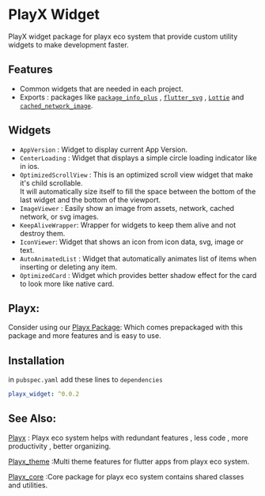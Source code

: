 
# PlayX Widget
PlayX widget package for playx eco system that provide custom utility widgets to make development faster.

## Features
-  Common widgets that are needed in each project.
-  Exports :  packages like [`package_info_plus`](https://pub.dev/packages/package_info_plus) , 
[`flutter_svg`](https://pub.dev/packages/flutter_svg) , [`Lottie`](https://pub.dev/packages/lottie) 
and [`cached_network_image`](https://pub.dev/packages/cached_network_image).


## Widgets
- `AppVersion` : Widget to display current App Version.
- `CenterLoading` : Widget that displays a simple circle loading indicator like in ios.
- `OptimizedScrollView` : This is an optimized scroll view widget that make it's child scrollable.  
         It will automatically size itself to fill the space between the bottom of the last widget and the bottom of the viewport.
- `ImageViewer` : Easily show an image from assets, network, cached network, or svg images.
- `KeepAliveWrapper`: Wrapper for widgets to keep them alive and not destroy them.
- `IconViewer`: Widget that shows an icon from icon data, svg, image or text.
-  `AutoAnimatedList` : Widget that automatically animates list of items when inserting or deleting any item.
-  `OptimizedCard` : Widget which provides better shadow effect for the card to look more like native card.

## Playx:
Consider using our [Playx Package](https://pub.dev/packages/playx):
Which comes prepackaged with this package and more features and is easy to use.


## Installation

in `pubspec.yaml` add these lines to `dependencies`

```yaml  
playx_widget: ^0.0.2
```  

## See Also:
[Playx](https://pub.dev/packages/playx) : Playx eco system helps with redundant features , less code , more productivity , better organizing.

[Playx_theme](https://pub.dev/packages/playx_theme) :Multi theme features for flutter apps from playx eco system.

[Playx_core](https://pub.dev/packages/playx_core) :Core package for playx eco system contains shared classes and utilities.
